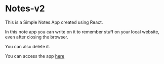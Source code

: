 # Notes-v2
<p>This is a Simple Notes App created using React.</p>
<p>In this note app you can write on it to remember stuff on your local website, even after closing the browser. </p>
<p>You can also delete it.</p>
<p>You can access the app <a href="https://kevinwebtest.github.io/notes_v2/">here</a></p>
